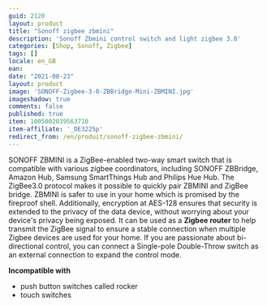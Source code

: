 ```yaml
---
guid: 2120
layout: product
title: "Sonoff zigbee zbmini"
description: 'Sonoff Zbmini control switch and light zigbee 3.0'
categories: [Shop, Sonoff, Zigbee]
tags: []
locale: en_GB
ean:
date: "2021-08-23"
layout: product
image: 'SONOFF-Zigbee-3-0-ZBBridge-Mini-ZBMINI.jpg'
imageshadow: true
comments: false
published: true
item: 1005002039563710
item-affiliate: '_DE3225p'
redirect_from: /en/produit/sonoff-zigbee-zbmini/
---
```


SONOFF ZBMINI is a ZigBee-enabled two-way smart switch that is compatible with various zigbee coordinators, including SONOFF ZBBridge, Amazon Hub, Samsung SmartThings Hub and Philips Hue Hub. The ZigBee3.0 protocol makes it possible to quickly pair ZBMINI and ZigBee bridge. ZBMINI is safer to use in your home which is promised by the fireproof shell. Additionally, encryption at AES-128 ensures that security is extended to the privacy of the data device, without worrying about your device's privacy being exposed. It can be used as a **Zigbee router** to help transmit the ZigBee signal to ensure a stable connection when multiple Zigbee devices are used for your home. If you are passionate about bi-directional control, you can connect a Single-pole Double-Throw switch as an external connection to expand the control mode.

**Incompatible with**

- push button switches called rocker
- touch switches
